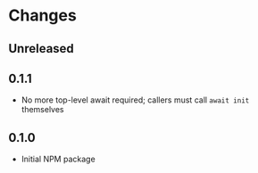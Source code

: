 # Changes

## Unreleased

## 0.1.1

- No more top-level await required; callers must call `await init` themselves

## 0.1.0

- Initial NPM package
